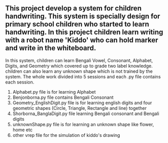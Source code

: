 
## This project develop a system for children handwriting. This system is specially design for primary school children who started to learn handwriting. In this project children learn writing with a robot name 'Kiddo' who can hold marker and write in the whiteboard.

In this system, children can learn Bengali Vowel, Consonant, Alphabet, Digits, and Geometry which covered up to grade two label knowledge. children can also learn any unknown shape which is not trained by the system. The whole work divided into 5 sessions and each .py file contains each session.

1. Alphabet.py file is for learning Alphabet
2. Benjonborna.py file contains Bengali Consonant 
3. Geometry_EnglishDigit.py file is for learning english digits and four geometric shapes (Circle, Triangle, Rectangle and line) together
4. Shorborna_BanglaDigit.py file learning Bengali consonant and Bengali digits
5. unknownShape.py file is for learning an unknown shape like flower, home etc
6. other vrep file for the simulation of kiddo's drawing





